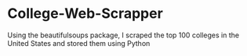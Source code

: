 # College-Web-Scrapper
Using the beautifulsoups package, I scraped the top 100 colleges in the United States and stored them using Python
